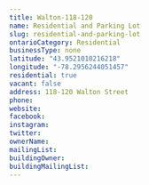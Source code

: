 ```yaml
---
title: Walton-118-120
name: Residential and Parking Lot
slug: residential-and-parking-lot
ontarioCategory: Residential
businessType: none
latitude: "43.9521010216218"
longitude: "-78.2956244051457"
residential: true
vacant: false
address: 118-120 Walton Street
phone:
website:
facebook:
instagram:
twitter:
ownerName:
mailingList:
buildingOwner:
buildingMailingList:
---
```


